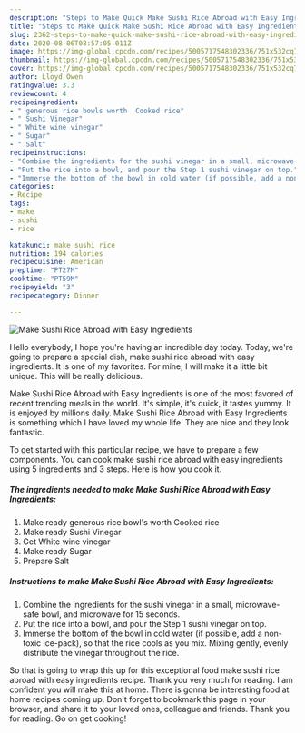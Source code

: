 ```yaml
---
description: "Steps to Make Quick Make Sushi Rice Abroad with Easy Ingredients"
title: "Steps to Make Quick Make Sushi Rice Abroad with Easy Ingredients"
slug: 2362-steps-to-make-quick-make-sushi-rice-abroad-with-easy-ingredients
date: 2020-08-06T08:57:05.011Z
image: https://img-global.cpcdn.com/recipes/5005717548302336/751x532cq70/make-sushi-rice-abroad-with-easy-ingredients-recipe-main-photo.jpg
thumbnail: https://img-global.cpcdn.com/recipes/5005717548302336/751x532cq70/make-sushi-rice-abroad-with-easy-ingredients-recipe-main-photo.jpg
cover: https://img-global.cpcdn.com/recipes/5005717548302336/751x532cq70/make-sushi-rice-abroad-with-easy-ingredients-recipe-main-photo.jpg
author: Lloyd Owen
ratingvalue: 3.3
reviewcount: 4
recipeingredient:
- " generous rice bowls worth  Cooked rice"
- " Sushi Vinegar"
- " White wine vinegar"
- " Sugar"
- " Salt"
recipeinstructions:
- "Combine the ingredients for the sushi vinegar in a small, microwave-safe bowl, and microwave for 15 seconds."
- "Put the rice into a bowl, and pour the Step 1 sushi vinegar on top."
- "Immerse the bottom of the bowl in cold water (if possible, add a non-toxic ice-pack), so that the rice cools as you mix. Mixing gently, evenly distribute the vinegar throughout the rice."
categories:
- Recipe
tags:
- make
- sushi
- rice

katakunci: make sushi rice 
nutrition: 194 calories
recipecuisine: American
preptime: "PT27M"
cooktime: "PT59M"
recipeyield: "3"
recipecategory: Dinner

---
```



![Make Sushi Rice Abroad with Easy Ingredients](https://img-global.cpcdn.com/recipes/5005717548302336/751x532cq70/make-sushi-rice-abroad-with-easy-ingredients-recipe-main-photo.jpg)

Hello everybody, I hope you're having an incredible day today. Today, we're going to prepare a special dish, make sushi rice abroad with easy ingredients. It is one of my favorites. For mine, I will make it a little bit unique. This will be really delicious.



Make Sushi Rice Abroad with Easy Ingredients is one of the most favored of recent trending meals in the world. It's simple, it's quick, it tastes yummy. It is enjoyed by millions daily. Make Sushi Rice Abroad with Easy Ingredients is something which I have loved my whole life. They are nice and they look fantastic.


To get started with this particular recipe, we have to prepare a few components. You can cook make sushi rice abroad with easy ingredients using 5 ingredients and 3 steps. Here is how you cook it.

<!--inarticleads1-->

##### The ingredients needed to make Make Sushi Rice Abroad with Easy Ingredients:

1. Make ready  generous rice bowl&#39;s worth  Cooked rice
1. Make ready  Sushi Vinegar
1. Get  White wine vinegar
1. Make ready  Sugar
1. Prepare  Salt




<!--inarticleads2-->

##### Instructions to make Make Sushi Rice Abroad with Easy Ingredients:

1. Combine the ingredients for the sushi vinegar in a small, microwave-safe bowl, and microwave for 15 seconds.
1. Put the rice into a bowl, and pour the Step 1 sushi vinegar on top.
1. Immerse the bottom of the bowl in cold water (if possible, add a non-toxic ice-pack), so that the rice cools as you mix. Mixing gently, evenly distribute the vinegar throughout the rice.




So that is going to wrap this up for this exceptional food make sushi rice abroad with easy ingredients recipe. Thank you very much for reading. I am confident you will make this at home. There is gonna be interesting food at home recipes coming up. Don't forget to bookmark this page in your browser, and share it to your loved ones, colleague and friends. Thank you for reading. Go on get cooking!
